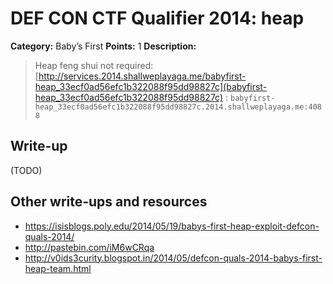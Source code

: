 # DEF CON CTF Qualifier 2014: heap

**Category:** Baby’s First
**Points:** 1
**Description:**

> Heap feng shui not required: [http://services.2014.shallweplayaga.me/babyfirst-heap_33ecf0ad56efc1b322088f95dd98827c](babyfirst-heap_33ecf0ad56efc1b322088f95dd98827c) : `babyfirst-heap_33ecf0ad56efc1b322088f95dd98827c.2014.shallweplayaga.me:4088`

## Write-up

(TODO)

## Other write-ups and resources

* <https://isisblogs.poly.edu/2014/05/19/babys-first-heap-exploit-defcon-quals-2014/>
* <http://pastebin.com/iM6wCRqa>
* <http://v0ids3curity.blogspot.in/2014/05/defcon-quals-2014-babys-first-heap-team.html>
